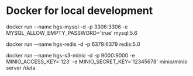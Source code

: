 # Docker for local development

docker run --name hgs-mysql -d -p 3306:3306 -e MYSQL_ALLOW_EMPTY_PASSWORD='true' mysql:5.6

docker run --name hgs-redis -d -p 6379:6379 redis:5.0

docker run --name hgs-s3-minio -d -p 9000:9000 -e MINIO_ACCESS_KEY='123' -e MINIO_SECRET_KEY='12345678' minio/minio server /data
